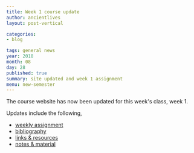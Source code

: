 ```yaml
---
title: Week 1 course update
author: ancientlives
layout: post-vertical

categories:
- blog

tags: general news
year: 2018
month: 08
day: 28
published: true
summary: site updated and week 1 assignment
menu: new-semester
---
```


The course website has now been updated for this week's class, week 1.

Updates include the following,

* [weekly assignment](/weekly_assignment)
* [bibliography](/bibliography)
* [links & resources](/links)
* [notes & material](/notes)
